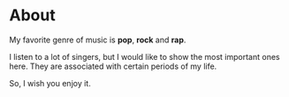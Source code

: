 <script>
	function onPageLoad(){
		addArtist("AsperX", "asperx", 
			"bad_trip", "Bad Trip",
			"kosmos", "Космос",
			"sumashedshim_vhod_besplatno", "Сумасшедшим вход бесплатно"
		);
		addArtist("Лжедмитрий IV", "ljedmitriy", 
			"ljeblagodat", "Лжеблагодать",
			"bitva", "Битва",
			"helltrigger", "Хэллтриггер"
		);
		addArtist("Lodoss", "lodoss", 
			"vosmorka", "Восьмёрка",
			"megalodon", "Мегалодон",
			"jguchie", "Жгучие"
		);
		addArtist("Обстоятельства", "obstoyatelstva", 
			"v_moih_glazah", "В моих глазах",
			"stonut_minuti", "Стонут минуты",
			"zavodnoy_apelsin", "Заводной апельсин"
		);
		addArtist("ZOLOTO", "zoloto", 
			"poka", "Пока",
			"ulitsi_jdali", "Улицы ждали",
			"pmml", "PMML"
		);
		addArtist("Jubilee", "jubilee", 
			"kladbiche_imeni_menya", "Кладбище имени меня",
			"poisk", "Поиск",
			"bolno", "Больно"
		);
	}

	function addArtist(name, id, mus1, mus1_title, mus2, mus2_title, mus3, mus3_title){
		findById("artists").innerHTML += `
			<div class="artist table">
				<img src="resources/profile/music/${id}/image.jpg" id="image"/>
				<div id="samples">
					<h1 id="${id}">${name}</h1>

					<music-player src="resources/profile/music/${id}/${mus1}.mp3" title="${mus1_title}" singer="${name}" class="music"></music-player>
					<music-player src="resources/profile/music/${id}/${mus2}.mp3" title="${mus2_title}" singer="${name}" class="music"></music-player>
					<music-player src="resources/profile/music/${id}/${mus3}.mp3" title="${mus3_title}" singer="${name}" class="music"></music-player>
				</div>
			</div>
			<hr/>
		`
	}

	function spotify(frame){
		var css = "";
		console.log(frame.contentWindow.document);
	}
</script>

<style>

.artist {
	gap: 5pt 30pt;
	justify-content: center;
}

.artist #image {
	width: 260pt;
	height: 260pt;
	display: inline-block;
	vertical-align: top;
	background: rgba(0, 0, 0, 0) !important;
	border-radius: 50%;
	object-fit: cover;
	animation-duration: 0.8s;
	animation-name: fade;
}

.artist h1 {
	font-size: 34pt !important;
	margin-bottom: 0pt !important;
	margin-top: 0pt !important;
}

.artist #samples {
	width: 270pt;
}

.music {
	margin-bottom: 8pt;
	width: 100%;
}

</style>

# About

My favorite genre of music is **pop**, **rock** and **rap**. 

I listen to a lot of singers, but I would like to show the most important ones here. They are associated with certain periods of my life. 

So, I wish you enjoy it. 

<div class="page-separator-close"></div>
<br/>
<div id="artists"></div>
